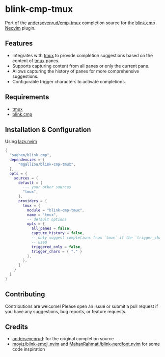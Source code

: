# blink-cmp-tmux

Port of the [andersevenrud/cmp-tmux](https://github.com/andersevenrud/cmp-tmux)
completion source for the [blink.cmp] [Neovim](https://github.com/neovim/neovim)
plugin.

## Features

- Integrates with [tmux] to provide completion suggestions based on the content
  of [tmux] panes.
- Supports capturing content from all panes or only the current pane.
- Allows capturing the history of panes for more comprehensive suggestions.
- Configurable trigger characters to activate completions.

## Requirements

- [tmux]
- [blink.cmp]

## Installation & Configuration

Using [lazy.nvim](https://github.com/folke/lazy.nvim)

```lua
{
  "saghen/blink.cmp",
  dependencies = {
      "mgalliou/blink-cmp-tmux",
  },
  opts = {
    sources = {
      default = {
        --- your other sources
        "tmux",
      },
      providers = {
        tmux = {
          module = "blink-cmp-tmux",
          name = "tmux",
          -- default options
          opts = {
            all_panes = false,
            capture_history = false,
            -- only suggest completions from `tmux` if the `trigger_chars` are
            -- used
            triggered_only = false,
            trigger_chars = { "." }
          },
        },
      }
    }
  }
}
```

## Contributing

Contributions are welcome! Please open an issue or submit a pull request if you
have any suggestions, bug reports, or feature requests.

## Credits

- [andersevenrud](https://github.com/andersevenrud): for the original completion
  source
- [moyiz/blink-emoji.nvim](https://github.com/moyiz/blink-emoji.nvim) and
  [MahanRahmati/blink-nerdfont.nvim](https://github.com/MahanRahmati/blink-nerdfont.nvim)
  for some code inspiration

[tmux]: https://github.com/tmux/tmux
[blink.cmp]: https://github.com/Saghen/blink.cmp

